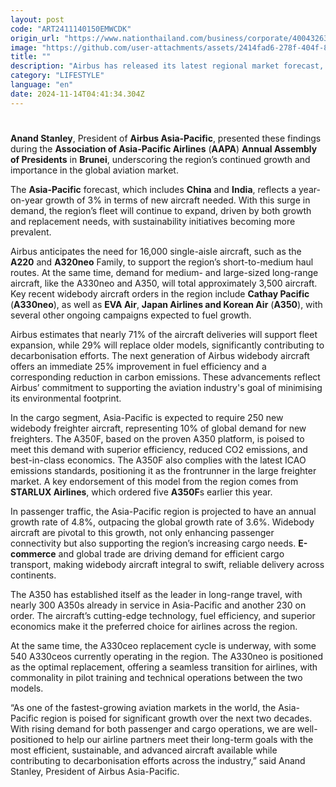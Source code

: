 ```yaml
---
layout: post
code: "ART2411140150EMWCDK"
origin_url: "https://www.nationthailand.com/business/corporate/40043263"
image: "https://github.com/user-attachments/assets/2414fad6-278f-404f-833f-4733650cd858"
title: ""
description: "Airbus has released its latest regional market forecast, projecting that the Asia-Pacific aviation sector will require 19,500 new aircraft over the next 20 years. This demand represents 46% of the global requirement, which is expected to reach around 42,430 new aircraft by 2043."
category: "LIFESTYLE"
language: "en"
date: 2024-11-14T04:41:34.304Z
---
```


# 









**Anand Stanley**, President of **Airbus Asia-Pacific**, presented these findings during the **Association of Asia-Pacific Airlines** (**AAPA**) **Annual Assembly of Presidents** in **Brunei**, underscoring the region’s continued growth and importance in the global aviation market.

The **Asia-Pacific** forecast, which includes **China** and **India**, reflects a year-on-year growth of 3% in terms of new aircraft needed. With this surge in demand, the region’s fleet will continue to expand, driven by both growth and replacement needs, with sustainability initiatives becoming more prevalent.

Airbus anticipates the need for 16,000 single-aisle aircraft, such as the **A220** and **A320neo** Family, to support the region’s short-to-medium haul routes. At the same time, demand for medium- and large-sized long-range aircraft, like the A330neo and A350, will total approximately 3,500 aircraft. Key recent widebody aircraft orders in the region include **Cathay Pacific** (**A330neo**), as well as **EVA Air**, **Japan Airlines and Korean Air** (**A350**), with several other ongoing campaigns expected to fuel growth.

Airbus estimates that nearly 71% of the aircraft deliveries will support fleet expansion, while 29% will replace older models, significantly contributing to decarbonisation efforts. The next generation of Airbus widebody aircraft offers an immediate 25% improvement in fuel efficiency and a corresponding reduction in carbon emissions. These advancements reflect Airbus’ commitment to supporting the aviation industry's goal of minimising its environmental footprint.

In the cargo segment, Asia-Pacific is expected to require 250 new widebody freighter aircraft, representing 10% of global demand for new freighters. The A350F, based on the proven A350 platform, is poised to meet this demand with superior efficiency, reduced CO2 emissions, and best-in-class economics. The A350F also complies with the latest ICAO emissions standards, positioning it as the frontrunner in the large freighter market. A key endorsement of this model from the region comes from **STARLUX Airlines**, which ordered five **A350F**s earlier this year.

In passenger traffic, the Asia-Pacific region is projected to have an annual growth rate of 4.8%, outpacing the global growth rate of 3.6%. Widebody aircraft are pivotal to this growth, not only enhancing passenger connectivity but also supporting the region’s increasing cargo needs. **E-commerce** and global trade are driving demand for efficient cargo transport, making widebody aircraft integral to swift, reliable delivery across continents.

The A350 has established itself as the leader in long-range travel, with nearly 300 A350s already in service in Asia-Pacific and another 230 on order. The aircraft’s cutting-edge technology, fuel efficiency, and superior economics make it the preferred choice for airlines across the region.

At the same time, the A330ceo replacement cycle is underway, with some 540 A330ceos currently operating in the region. The A330neo is positioned as the optimal replacement, offering a seamless transition for airlines, with commonality in pilot training and technical operations between the two models.

“As one of the fastest-growing aviation markets in the world, the Asia-Pacific region is poised for significant growth over the next two decades. With rising demand for both passenger and cargo operations, we are well-positioned to help our airline partners meet their long-term goals with the most efficient, sustainable, and advanced aircraft available while contributing to decarbonisation efforts across the industry,” said Anand Stanley, President of Airbus Asia-Pacific.
